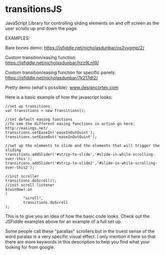 # transitionsJS
JavaScript Library for controlling sliding elements on and off screen as the 
user scrolls up and down the page.

EXAMPLES:

Bare bones demo: 
https://jsfiddle.net/nicholasdunbar/ps2yypmp/2/

Custom transition/easing function: 
https://jsfiddle.net/nicholasdunbar/hzz9Ln19/

Custom transition/easing function for specific panels: 
https://jsfiddle.net/nicholasdunbar/7k217dt2/

Pretty demo (what's possible): 
www.designcortex.com


Here is a basic example of how the javascript looks:

    //set up transitions
    var transitions = new Transitions();

    //set default easing functions
    //To see the different easing functions in action go here: http://easings.net/
    transitions.setEaseIn('easeInOutQuint');
    transitions.setEaseOut('easeInOutQuint');

    //set up the elements to slide and the elements that will trigger the sliding
    transitions.addSlider('#strip-to-slide','#slide-in-while-scrolling-over-this');
    transitions.addSlider('#strip-to-slide2','#slide-in-while-scrolling-over-this2');

    //init scroller
    transitions.doScroll();
    //init scroll listener
    $(window).on
    (
            "scroll",
            transitions.doScroll
    );

This is to give you an idea of how the basic code looks. 
Check out the JSFiddle examples above for an example of a full set up.

Some people call these "parallax" scrollers but in the truest sense of the word
paralax is a very specific visual effect. I only mention it here so that there
are more keywords in this description to help you find what your looking for
from google.
